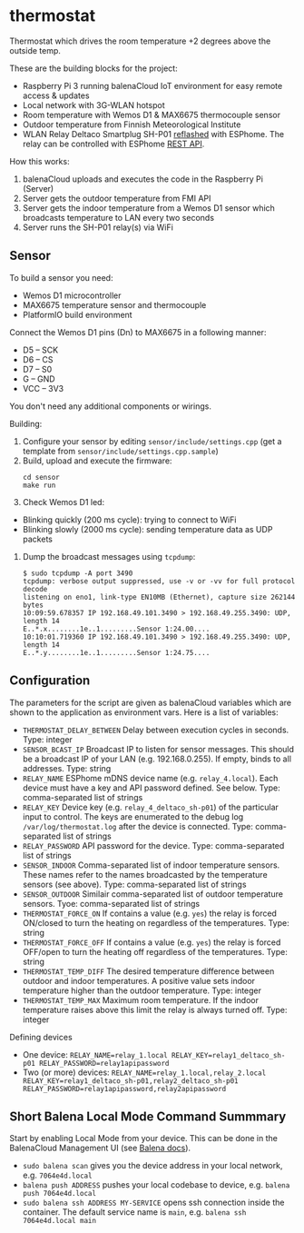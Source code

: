 # thermostat

Thermostat which drives the room temperature +2 degrees above the outside temp.

These are the building blocks for the project:
 * Raspberry Pi 3 running balenaCloud IoT environment for easy remote access & updates
 * Local network with 3G-WLAN hotspot
 * Room temperature with Wemos D1 & MAX6675 thermocouple sensor
 * Outdoor temperature from Finnish Meteorological Institute
 * WLAN Relay Deltaco Smartplug SH-P01 [reflashed](http://io.sivuduuni.biz/reflashing-deltaco-smartplug-sh-p01-to-work-with-home-assistant/) with ESPhome. The relay can be controlled with ESPhome [REST API](https://esphome.io/web-api/index.html#switch).

How this works:
 1. balenaCloud uploads and executes the code in the Raspberry Pi (Server)
 1. Server gets the outdoor temperature from FMI API
 1. Server gets the indoor temperature from a Wemos D1 sensor which broadcasts temperature to LAN every two seconds
 1. Server runs the SH-P01 relay(s) via WiFi

## Sensor

To build a sensor you need:
 * Wemos D1 microcontroller
 * MAX6675 temperature sensor and thermocouple
 * PlatformIO build environment

Connect the Wemos D1 pins (Dn) to MAX6675 in a following manner:
 * D5 – SCK
 * D6 – CS
 * D7 – S0
 * G – GND
 * VCC – 3V3

You don't need any additional components or wirings.

Building:
 1. Configure your sensor by editing `sensor/include/settings.cpp` (get a template from `sensor/include/settings.cpp.sample`)
 1. Build, upload and execute the firmware:
    ```
    cd sensor
    make run
    ```
 1. Check Wemos D1 led:
  * Blinking quickly (200 ms cycle): trying to connect to WiFi
  * Blinking slowly (2000 ms cycle): sending temperature data as UDP packets
 1. Dump the broadcast messages using `tcpdump`:
    ```
    $ sudo tcpdump -A port 3490
    tcpdump: verbose output suppressed, use -v or -vv for full protocol decode
    listening on eno1, link-type EN10MB (Ethernet), capture size 262144 bytes
    10:09:59.678357 IP 192.168.49.101.3490 > 192.168.49.255.3490: UDP, length 14
    E..*.x........1e..1.........Sensor 1:24.00....
    10:10:01.719360 IP 192.168.49.101.3490 > 192.168.49.255.3490: UDP, length 14
    E..*.y........1e..1.........Sensor 1:24.75....
    ```

## Configuration

The parameters for the script are given as balenaCloud variables which are shown to the
application as environment vars. Here is a list of variables:
 * `THERMOSTAT_DELAY_BETWEEN` Delay between execution cycles in seconds. Type: integer
 * `SENSOR_BCAST_IP` Broadcast IP to listen for sensor messages. This should be a
    broadcast IP of your LAN (e.g. 192.168.0.255). If empty, binds to all addresses.
    Type: string
 * `RELAY_NAME` ESPhome mDNS device name (e.g. `relay_4.local`). Each device must
   have a key and API password defined. See below. Type: comma-separated
   list of strings
 * `RELAY_KEY` Device key (e.g. `relay_4_deltaco_sh-p01`) of the
   particular input to control. The keys are enumerated to the debug
   log `/var/log/thermostat.log` after the device is connected. Type: comma-separated
   list of strings
 * `RELAY_PASSWORD` API password for the device. Type: comma-separated
   list of strings
 * `SENSOR_INDOOR` Comma-separated list of indoor temperature sensors. These names refer to
   the names broadcasted by the temperature sensors (see above). Type: comma-separated list
   of strings
 * `SENSOR_OUTDOOR` Similair comma-separated list of outdoor temperature sensors. Tyoe:
   comma-separated list of strings
 * `THERMOSTAT_FORCE_ON` If contains a value (e.g. `yes`) the relay is forced
   ON/closed to turn the heating on regardless of the temperatures. Type: string
 * `THERMOSTAT_FORCE_OFF` If contains a value (e.g. `yes`) the relay is forced
   OFF/open to turn the heating off regardless of the temperatures. Type: string
 * `THERMOSTAT_TEMP_DIFF` The desired temperature difference between outdoor and
   indoor temperatures. A positive value sets indoor temperature higher than the
   outdoor temperature. Type: integer
 * `THERMOSTAT_TEMP_MAX` Maximum room temperature. If the indoor temperature raises
   above this limit the relay is always turned off. Type: integer

Defining devices

 * One device:
   `RELAY_NAME=relay_1.local RELAY_KEY=relay1_deltaco_sh-p01 RELAY_PASSWORD=relay1apipassword`
 * Two (or more) devices:
   `RELAY_NAME=relay_1.local,relay_2.local RELAY_KEY=relay1_deltaco_sh-p01,relay2_deltaco_sh-p01 RELAY_PASSWORD=relay1apipassword,relay2apipassword`

## Short Balena Local Mode Command Summmary

Start by enabling Local Mode from your device. This can be done in the BalenaCloud Management UI (see [Balena docs](https://www.balena.io/docs/learn/develop/local-mode/)).

 * `sudo balena scan` gives you the device address in your local network, e.g. `7064e4d.local`
 * `balena push ADDRESS` pushes your local codebase to device, e.g. `balena push 7064e4d.local`
 * `sudo balena ssh ADDRESS MY-SERVICE` opens ssh connection inside the container.
   The default service name is `main`, e.g. `balena ssh 7064e4d.local main`
